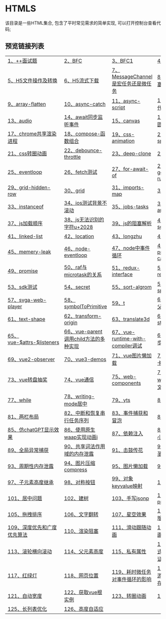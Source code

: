 # HTMLS

该目录是一些HTML集合, 包含了平时常见需求的简单实现, 可以打开控制台查看代码;

## 预览链接列表

<table>
  <tr>
    <td>
      <a href="https://lorainwings.github.io/demos/++面试题.js" target="_blank">
        1、++面试题      </a>
    </td>
    <td>
      <a href="https://lorainwings.github.io/demos/BFC.html" target="_blank">
        2、BFC      </a>
    </td>
    <td>
      <a href="https://lorainwings.github.io/demos/BFC1.html" target="_blank">
        3、BFC1      </a>
    </td>
    <td>
      <a href="https://lorainwings.github.io/demos/Flip动画.html" target="_blank">
        4、Flip动画      </a>
    </td>
  </tr>
  <tr>
    <td>
      <a href="https://lorainwings.github.io/demos/H5文件操作及转换.html" target="_blank">
        5、H5文件操作及转换      </a>
    </td>
    <td>
      <a href="https://lorainwings.github.io/demos/H5流式下载.html" target="_blank">
        6、H5流式下载      </a>
    </td>
    <td>
      <a href="https://lorainwings.github.io/demos/MessageChannel是宏任务还是微任务.html" target="_blank">
        7、MessageChannel是宏任务还是微任务      </a>
    </td>
    <td>
      <a href="https://lorainwings.github.io/demos/UI渲染阻塞测试.html" target="_blank">
        8、UI渲染阻塞测试      </a>
    </td>
  </tr>
  <tr>
    <td>
      <a href="https://lorainwings.github.io/demos/array-flatten.html" target="_blank">
        9、array-flatten      </a>
    </td>
    <td>
      <a href="https://lorainwings.github.io/demos/async-catch.html" target="_blank">
        10、async-catch      </a>
    </td>
    <td>
      <a href="https://lorainwings.github.io/demos/async-script.html" target="_blank">
        11、async-script      </a>
    </td>
    <td>
      <a href="https://lorainwings.github.io/demos/async替代promise.html" target="_blank">
        12、async替代promise      </a>
    </td>
  </tr>
  <tr>
    <td>
      <a href="https://lorainwings.github.io/demos/audio.html" target="_blank">
        13、audio      </a>
    </td>
    <td>
      <a href="https://lorainwings.github.io/demos/await同步监听事件.html" target="_blank">
        14、await同步监听事件      </a>
    </td>
    <td>
      <a href="https://lorainwings.github.io/demos/canvas.html" target="_blank">
        15、canvas      </a>
    </td>
    <td>
      <a href="https://lorainwings.github.io/demos/canvas圆环动画.html" target="_blank">
        16、canvas圆环动画      </a>
    </td>
  </tr>
  <tr>
    <td>
      <a href="https://lorainwings.github.io/demos/chrome共享渲染进程.html" target="_blank">
        17、chrome共享渲染进程      </a>
    </td>
    <td>
      <a href="https://lorainwings.github.io/demos/compose-函数组合.html" target="_blank">
        18、compose-函数组合      </a>
    </td>
    <td>
      <a href="https://lorainwings.github.io/demos/css-animation.html" target="_blank">
        19、css-animation      </a>
    </td>
    <td>
      <a href="https://lorainwings.github.io/demos/css-spread.html" target="_blank">
        20、css-spread      </a>
    </td>
  </tr>
  <tr>
    <td>
      <a href="https://lorainwings.github.io/demos/css转圈动画.html" target="_blank">
        21、css转圈动画      </a>
    </td>
    <td>
      <a href="https://lorainwings.github.io/demos/debounce-throttle.html" target="_blank">
        22、debounce-throttle      </a>
    </td>
    <td>
      <a href="https://lorainwings.github.io/demos/deep-clone.html" target="_blank">
        23、deep-clone      </a>
    </td>
    <td>
      <a href="https://lorainwings.github.io/demos/demo.html" target="_blank">
        24、demo      </a>
    </td>
  </tr>
  <tr>
    <td>
      <a href="https://lorainwings.github.io/demos/eventloop.html" target="_blank">
        25、eventloop      </a>
    </td>
    <td>
      <a href="https://lorainwings.github.io/demos/fetch测试.html" target="_blank">
        26、fetch测试      </a>
    </td>
    <td>
      <a href="https://lorainwings.github.io/demos/for-await-of.html" target="_blank">
        27、for-await-of      </a>
    </td>
    <td>
      <a href="https://lorainwings.github.io/demos/generator-run.html" target="_blank">
        28、generator-run      </a>
    </td>
  </tr>
  <tr>
    <td>
      <a href="https://lorainwings.github.io/demos/grid-hidden-row.html" target="_blank">
        29、grid-hidden-row      </a>
    </td>
    <td>
      <a href="https://lorainwings.github.io/demos/grid.html" target="_blank">
        30、grid      </a>
    </td>
    <td>
      <a href="https://lorainwings.github.io/demos/imports-map.html" target="_blank">
        31、imports-map      </a>
    </td>
    <td>
      <a href="https://lorainwings.github.io/demos/index.html" target="_blank">
        32、index      </a>
    </td>
  </tr>
  <tr>
    <td>
      <a href="https://lorainwings.github.io/demos/instanceof.html" target="_blank">
        33、instanceof      </a>
    </td>
    <td>
      <a href="https://lorainwings.github.io/demos/ios测试背景不滚动.html" target="_blank">
        34、ios测试背景不滚动      </a>
    </td>
    <td>
      <a href="https://lorainwings.github.io/demos/jobs-tasks.html" target="_blank">
        35、jobs-tasks      </a>
    </td>
    <td>
      <a href="https://lorainwings.github.io/demos/jquery-anchor-scroll.html" target="_blank">
        36、jquery-anchor-scroll      </a>
    </td>
  </tr>
  <tr>
    <td>
      <a href="https://lorainwings.github.io/demos/js加载顺序.html" target="_blank">
        37、js加载顺序      </a>
    </td>
    <td>
      <a href="https://lorainwings.github.io/demos/js无法识别的字符u+2028.html" target="_blank">
        38、js无法识别的字符u+2028      </a>
    </td>
    <td>
      <a href="https://lorainwings.github.io/demos/js的阻塞解析.html" target="_blank">
        39、js的阻塞解析      </a>
    </td>
    <td>
      <a href="https://lorainwings.github.io/demos/link-source.js" target="_blank">
        40、link-source      </a>
    </td>
  </tr>
  <tr>
    <td>
      <a href="https://lorainwings.github.io/demos/linked-list.html" target="_blank">
        41、linked-list      </a>
    </td>
    <td>
      <a href="https://lorainwings.github.io/demos/location.html" target="_blank">
        42、location      </a>
    </td>
    <td>
      <a href="https://lorainwings.github.io/demos/longzhu.ignore.html" target="_blank">
        43、longzhu      </a>
    </td>
    <td>
      <a href="https://lorainwings.github.io/demos/maiaH5.js" target="_blank">
        44、maiaH5      </a>
    </td>
  </tr>
  <tr>
    <td>
      <a href="https://lorainwings.github.io/demos/memery-leak.html" target="_blank">
        45、memery-leak      </a>
    </td>
    <td>
      <a href="https://lorainwings.github.io/demos/node-eventloop.js" target="_blank">
        46、node-eventloop      </a>
    </td>
    <td>
      <a href="https://lorainwings.github.io/demos/node中事件循环.js" target="_blank">
        47、node中事件循环      </a>
    </td>
    <td>
      <a href="https://lorainwings.github.io/demos/promise-catch.html" target="_blank">
        48、promise-catch      </a>
    </td>
  </tr>
  <tr>
    <td>
      <a href="https://lorainwings.github.io/demos/promise.then返回promise.html" target="_blank">
        49、promise      </a>
    </td>
    <td>
      <a href="https://lorainwings.github.io/demos/raf与microtask的关系.html" target="_blank">
        50、raf与microtask的关系      </a>
    </td>
    <td>
      <a href="https://lorainwings.github.io/demos/redux-interface.ts" target="_blank">
        51、redux-interface      </a>
    </td>
    <td>
      <a href="https://lorainwings.github.io/demos/requestIdleCb.html" target="_blank">
        52、requestIdleCb      </a>
    </td>
  </tr>
  <tr>
    <td>
      <a href="https://lorainwings.github.io/demos/sdk测试.html" target="_blank">
        53、sdk测试      </a>
    </td>
    <td>
      <a href="https://lorainwings.github.io/demos/secret.html" target="_blank">
        54、secret      </a>
    </td>
    <td>
      <a href="https://lorainwings.github.io/demos/sort-algrom.html" target="_blank">
        55、sort-algrom      </a>
    </td>
    <td>
      <a href="https://lorainwings.github.io/demos/svg-sprites.html" target="_blank">
        56、svg-sprites      </a>
    </td>
  </tr>
  <tr>
    <td>
      <a href="https://lorainwings.github.io/demos/svga-web-player.html" target="_blank">
        57、svga-web-player      </a>
    </td>
    <td>
      <a href="https://lorainwings.github.io/demos/symbolToPrimitive.html" target="_blank">
        58、symbolToPrimitive      </a>
    </td>
    <td>
      <a href="https://lorainwings.github.io/demos/t.html" target="_blank">
        59、t      </a>
    </td>
    <td>
      <a href="https://lorainwings.github.io/demos/table溢出父元素.html" target="_blank">
        60、table溢出父元素      </a>
    </td>
  </tr>
  <tr>
    <td>
      <a href="https://lorainwings.github.io/demos/text-shape.html" target="_blank">
        61、text-shape      </a>
    </td>
    <td>
      <a href="https://lorainwings.github.io/demos/transform-origin.html" target="_blank">
        62、transform-origin      </a>
    </td>
    <td>
      <a href="https://lorainwings.github.io/demos/translate3d.html" target="_blank">
        63、translate3d      </a>
    </td>
    <td>
      <a href="https://lorainwings.github.io/demos/video-stream.html" target="_blank">
        64、video-stream      </a>
    </td>
  </tr>
  <tr>
    <td>
      <a href="https://lorainwings.github.io/demos/vue-$attrs-$listeners.html" target="_blank">
        65、vue-$attrs-$listeners      </a>
    </td>
    <td>
      <a href="https://lorainwings.github.io/demos/vue-parent调用child方法的多种实现.html" target="_blank">
        66、vue-parent调用child方法的多种实现      </a>
    </td>
    <td>
      <a href="https://lorainwings.github.io/demos/vue-runtime-with-compiler调试.html" target="_blank">
        67、vue-runtime-with-compiler调试      </a>
    </td>
    <td>
      <a href="https://lorainwings.github.io/demos/vue-异步更新队列.html" target="_blank">
        68、vue-异步更新队列      </a>
    </td>
  </tr>
  <tr>
    <td>
      <a href="https://lorainwings.github.io/demos/vue2-observer.html" target="_blank">
        69、vue2-observer      </a>
    </td>
    <td>
      <a href="https://lorainwings.github.io/demos/vue3-demos.html" target="_blank">
        70、vue3-demos      </a>
    </td>
    <td>
      <a href="https://lorainwings.github.io/demos/vue图片懒加载.html" target="_blank">
        71、vue图片懒加载      </a>
    </td>
    <td>
      <a href="https://lorainwings.github.io/demos/vue滑动卡片跟随.html" target="_blank">
        72、vue滑动卡片跟随      </a>
    </td>
  </tr>
  <tr>
    <td>
      <a href="https://lorainwings.github.io/demos/vue转盘抽奖.html" target="_blank">
        73、vue转盘抽奖      </a>
    </td>
    <td>
      <a href="https://lorainwings.github.io/demos/vue通信.html" target="_blank">
        74、vue通信      </a>
    </td>
    <td>
      <a href="https://lorainwings.github.io/demos/web-components.html" target="_blank">
        75、web-components      </a>
    </td>
    <td>
      <a href="https://lorainwings.github.io/demos/webworker大文件分片.html" target="_blank">
        76、webworker大文件分片      </a>
    </td>
  </tr>
  <tr>
    <td>
      <a href="https://lorainwings.github.io/demos/while.js" target="_blank">
        77、while      </a>
    </td>
    <td>
      <a href="https://lorainwings.github.io/demos/writing-mode居中.html" target="_blank">
        78、writing-mode居中      </a>
    </td>
    <td>
      <a href="https://lorainwings.github.io/demos/yts.html" target="_blank">
        79、yts      </a>
    </td>
    <td>
      <a href="https://lorainwings.github.io/demos/z-index.html" target="_blank">
        80、z-index      </a>
    </td>
  </tr>
  <tr>
    <td>
      <a href="https://lorainwings.github.io/demos/两栏布局.html" target="_blank">
        81、两栏布局      </a>
    </td>
    <td>
      <a href="https://lorainwings.github.io/demos/中断和恢复串行任务序列.html" target="_blank">
        82、中断和恢复串行任务序列      </a>
    </td>
    <td>
      <a href="https://lorainwings.github.io/demos/事件捕获和冒泡.html" target="_blank">
        83、事件捕获和冒泡      </a>
    </td>
    <td>
      <a href="https://lorainwings.github.io/demos/交换元素.html" target="_blank">
        84、交换元素      </a>
    </td>
  </tr>
  <tr>
    <td>
      <a href="https://lorainwings.github.io/demos/仿chatGPT显示效果.html" target="_blank">
        85、仿chatGPT显示效果      </a>
    </td>
    <td>
      <a href="https://lorainwings.github.io/demos/使用原生waap实现动画i.html" target="_blank">
        86、使用原生waap实现动画i      </a>
    </td>
    <td>
      <a href="https://lorainwings.github.io/demos/依赖注入.html" target="_blank">
        87、依赖注入      </a>
    </td>
    <td>
      <a href="https://lorainwings.github.io/demos/保留三位小数.html" target="_blank">
        88、保留三位小数      </a>
    </td>
  </tr>
  <tr>
    <td>
      <a href="https://lorainwings.github.io/demos/全局异常捕获.html" target="_blank">
        89、全局异常捕获      </a>
    </td>
    <td>
      <a href="https://lorainwings.github.io/demos/共享词法作用域的内存泄露.html" target="_blank">
        90、共享词法作用域的内存泄露      </a>
    </td>
    <td>
      <a href="https://lorainwings.github.io/demos/击鼓传花.html" target="_blank">
        91、击鼓传花      </a>
    </td>
    <td>
      <a href="https://lorainwings.github.io/demos/双飞翼&amp;圣杯布局.html" target="_blank">
        92、双飞翼&amp;圣杯布局      </a>
    </td>
  </tr>
  <tr>
    <td>
      <a href="https://lorainwings.github.io/demos/周期性内存泄露.html" target="_blank">
        93、周期性内存泄露      </a>
    </td>
    <td>
      <a href="https://lorainwings.github.io/demos/图片压缩compress.html" target="_blank">
        94、图片压缩compress      </a>
    </td>
    <td>
      <a href="https://lorainwings.github.io/demos/图片懒加载.html" target="_blank">
        95、图片懒加载      </a>
    </td>
    <td>
      <a href="https://lorainwings.github.io/demos/声明提前.html" target="_blank">
        96、声明提前      </a>
    </td>
  </tr>
  <tr>
    <td>
      <a href="https://lorainwings.github.io/demos/子元素高度继承.html" target="_blank">
        97、子元素高度继承      </a>
    </td>
    <td>
      <a href="https://lorainwings.github.io/demos/对称按钮.html" target="_blank">
        98、对称按钮      </a>
    </td>
    <td>
      <a href="https://lorainwings.github.io/demos/对象keyvalue映射.html" target="_blank">
        99、对象keyvalue映射      </a>
    </td>
    <td>
      <a href="https://lorainwings.github.io/demos/尾递归.html" target="_blank">
        100、尾递归      </a>
    </td>
  </tr>
  <tr>
    <td>
      <a href="https://lorainwings.github.io/demos/居中问题.html" target="_blank">
        101、居中问题      </a>
    </td>
    <td>
      <a href="https://lorainwings.github.io/demos/建树.html" target="_blank">
        102、建树      </a>
    </td>
    <td>
      <a href="https://lorainwings.github.io/demos/手写jsonp.html" target="_blank">
        103、手写jsonp      </a>
    </td>
    <td>
      <a href="https://lorainwings.github.io/demos/手写promise.html" target="_blank">
        104、手写promise      </a>
    </td>
  </tr>
  <tr>
    <td>
      <a href="https://lorainwings.github.io/demos/拖拽排序.html" target="_blank">
        105、拖拽排序      </a>
    </td>
    <td>
      <a href="https://lorainwings.github.io/demos/文字翻转.html" target="_blank">
        106、文字翻转      </a>
    </td>
    <td>
      <a href="https://lorainwings.github.io/demos/星空效果.html" target="_blank">
        107、星空效果      </a>
    </td>
    <td>
      <a href="https://lorainwings.github.io/demos/最长递增子序列.js" target="_blank">
        108、最长递增子序列      </a>
    </td>
  </tr>
  <tr>
    <td>
      <a href="https://lorainwings.github.io/demos/深度优先和广度优先算法.html" target="_blank">
        109、深度优先和广度优先算法      </a>
    </td>
    <td>
      <a href="https://lorainwings.github.io/demos/渲染阻塞.html" target="_blank">
        110、渲染阻塞      </a>
    </td>
    <td>
      <a href="https://lorainwings.github.io/demos/滑动跟随动画.html" target="_blank">
        111、滑动跟随动画      </a>
    </td>
    <td>
      <a href="https://lorainwings.github.io/demos/滑块动画.html" target="_blank">
        112、滑块动画      </a>
    </td>
  </tr>
  <tr>
    <td>
      <a href="https://lorainwings.github.io/demos/滚轮横向滚动.html" target="_blank">
        113、滚轮横向滚动      </a>
    </td>
    <td>
      <a href="https://lorainwings.github.io/demos/父元素高度.html" target="_blank">
        114、父元素高度      </a>
    </td>
    <td>
      <a href="https://lorainwings.github.io/demos/私有属性.html" target="_blank">
        115、私有属性      </a>
    </td>
    <td>
      <a href="https://lorainwings.github.io/demos/策略模式进行表单验证.html" target="_blank">
        116、策略模式进行表单验证      </a>
    </td>
  </tr>
  <tr>
    <td>
      <a href="https://lorainwings.github.io/demos/红绿灯.html" target="_blank">
        117、红绿灯      </a>
    </td>
    <td>
      <a href="https://lorainwings.github.io/demos/网页位置.html" target="_blank">
        118、网页位置      </a>
    </td>
    <td>
      <a href="https://lorainwings.github.io/demos/耗时微任务对事件循环的影响.html" target="_blank">
        119、耗时微任务对事件循环的影响      </a>
    </td>
    <td>
      <a href="https://lorainwings.github.io/demos/聚焦的游离节点的内存泄露.html" target="_blank">
        120、聚焦的游离节点的内存泄露      </a>
    </td>
  </tr>
  <tr>
    <td>
      <a href="https://lorainwings.github.io/demos/自动宽度.html" target="_blank">
        121、自动宽度      </a>
    </td>
    <td>
      <a href="https://lorainwings.github.io/demos/获取vue根实例.js" target="_blank">
        122、获取vue根实例      </a>
    </td>
    <td>
      <a href="https://lorainwings.github.io/demos/转圈动画.html" target="_blank">
        123、转圈动画      </a>
    </td>
    <td>
      <a href="https://lorainwings.github.io/demos/递归.html" target="_blank">
        124、递归      </a>
    </td>
  </tr>
  <tr>
    <td>
      <a href="https://lorainwings.github.io/demos/长列表优化.html" target="_blank">
        125、长列表优化      </a>
    </td>
    <td>
      <a href="https://lorainwings.github.io/demos/高度自适应.html" target="_blank">
        126、高度自适应      </a>
    </td>
  </tr>
</table>
